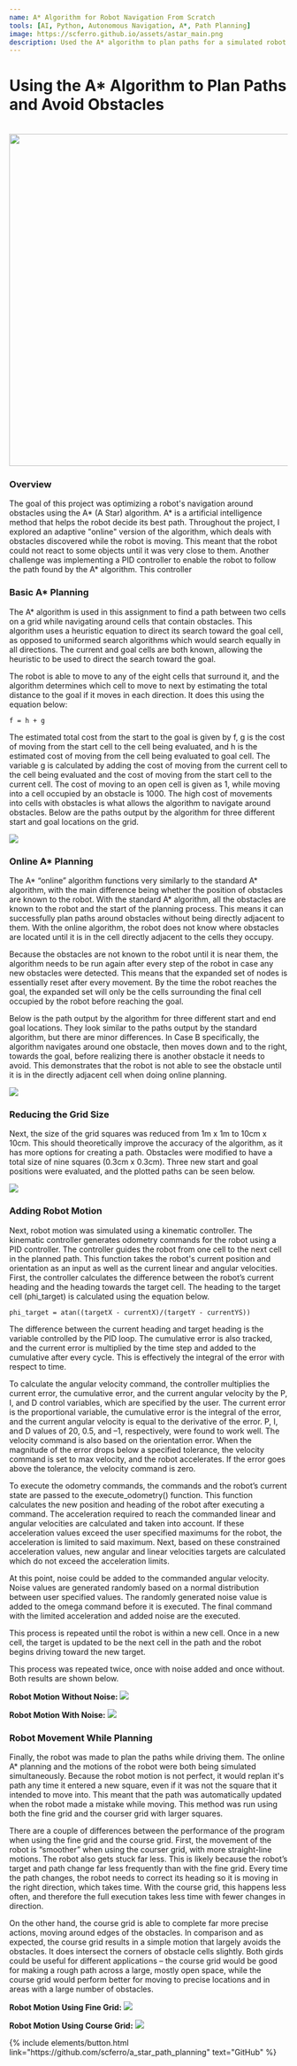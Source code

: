 ```yaml
---
name: A* Algorithm for Robot Navigation From Scratch
tools: [AI, Python, Autonomous Navigation, A*, Path Planning]
image: https://scferro.github.io/assets/astar_main.png
description: Used the A* algorithm to plan paths for a simulated robot.
---
```


# Using the A* Algorithm to Plan Paths and Avoid Obstacles
<br>

<img src="{{ site.url }}{{ site.baseurl }}/assets/astar_stack.png" width="600"/>


### Overview
The goal of this project was optimizing a robot's navigation around obstacles using the A* (A Star) algorithm. A* is a artificial intelligence method that helps the robot decide its best path. Throughout the project, I explored an adaptive "online" version of the algorithm, which deals with obstacles discovered while the robot is moving. This meant that the robot could not react to some objects until it was very close to them. Another challenge was implementing a PID controller to enable the robot to follow the path found by the A* algorithm. This controller 


### Basic A* Planning
The A* algorithm is used in this assignment to find a path between two cells on a grid while navigating around cells that contain obstacles. This algorithm uses a heuristic equation to direct its search toward the goal cell, as opposed to uniformed search algorithms which would search equally in all directions. The current and goal cells are both known, allowing the heuristic to be used to direct the search toward the goal. 

The robot is able to move to any of the eight cells that surround it, and the algorithm determines which cell to move to next by estimating the total distance to the goal if it moves in each direction. It does this using the equation below:

    f = h + g

The estimated total cost from the start to the goal is given by f, g is the cost of moving from the start cell to the cell being evaluated, and h is the estimated cost of moving from the cell being evaluated to goal cell. The variable g is calculated by adding the cost of moving from the current cell to the cell being evaluated and the cost of moving from the start cell to the current cell. The cost of moving to an open cell is given as 1, while moving into a cell occupied by an obstacle is 1000. The high cost of movements into cells with obstacles is what allows the algorithm to navigate around obstacles. Below are the paths output by the algorithm for three different start and goal locations on the grid.

<img src="{{ site.url }}{{ site.baseurl }}/assets/astar1.png" />
<br>


### Online A* Planning
The A* “online” algorithm functions very similarly to the standard A* algorithm, with the main difference being whether the position of obstacles are known to the robot. With the standard A* algorithm, all the obstacles are known to the robot and the start of the planning process. This means it can successfully plan paths around obstacles without being directly adjacent to them. With the online algorithm, the robot does not know where obstacles are located until it is in the cell directly adjacent to the cells they occupy.  

Because the obstacles are not known to the robot until it is near them, the algorithm needs to be run again after every step of the robot in case any new obstacles were detected. This means that the expanded set of nodes is essentially reset after every movement. By the time the robot reaches the goal, the expanded set will only be the cells surrounding the final cell occupied by the robot before reaching the goal. 

Below is the path output by the algorithm for three different start and end goal locations. They look similar to the paths output by the standard algorithm, but there are minor differences. In Case B specifically, the algorithm navigates around one obstacle, then moves down and to the right, towards the goal, before realizing there is another obstacle it needs to avoid. This demonstrates that the robot is not able to see the obstacle until it is in the directly adjacent cell when doing online planning. 

<img src="{{ site.url }}{{ site.baseurl }}/assets/astar2.png" />
<br>


### Reducing the Grid Size
Next, the size of the grid squares was reduced from 1m x 1m to 10cm x 10cm. This should theoretically improve the accuracy of the algorithm, as it has more options for creating a path. Obstacles were modified to have a total size of nine squares (0.3cm x 0.3cm). Three new start and goal positions were evaluated, and the plotted paths can be seen below. 

<img src="{{ site.url }}{{ site.baseurl }}/assets/astar3.png" />
<br>


### Adding Robot Motion
Next, robot motion was simulated using a kinematic controller. The kinematic controller generates odometry commands for the robot using a PID controller. The controller guides the robot from one cell to the next cell in the planned path. This function takes the robot's current position and orientation as an input as well as the current linear and angular velocities. First, the controller calculates the difference between the robot’s current heading and the heading towards the target cell. The heading to the target cell (phi_target) is calculated using the equation below. 

    phi_target = atan((targetX - currentX)/(targetY - currentYS))

The difference between the current heading and target heading is the variable controlled by the PID loop. The cumulative error is also tracked, and the current error is multiplied by the time step and added to the cumulative after every cycle. This is effectively the integral of the error with respect to time. 

To calculate the angular velocity command, the controller multiplies the current error, the cumulative error, and the current angular velocity by the P, I, and D control variables, which are specified by the user. The current error is the proportional variable, the cumulative error is the integral of the error, and the current angular velocity is equal to the derivative of the error. P, I, and D values of 20, 0.5, and –1, respectively, were found to work well. The velocity command is also based on the orientation error. When the magnitude of the error drops below a specified tolerance, the velocity command is set to max velocity, and the robot accelerates. If the error goes above the tolerance, the velocity command is zero.  

To execute the odometry commands, the commands and the robot’s current state are passed to the execute_odometry() function. This function calculates the new position and heading of the robot after executing a command. The acceleration required to reach the commanded linear and angular velocities are calculated and taken into account. If these acceleration values exceed the user specified maximums for the robot, the acceleration is limited to said maximum. Next, based on these constrained acceleration values, new angular and linear velocities targets are calculated which do not exceed the acceleration limits.  

At this point, noise could be added to the commanded angular velocity. Noise values are generated randomly based on a normal distribution between user specified values. The randomly generated noise value is added to the omega command before it is executed. The final command with the limited acceleration and added noise are the executed.  

This process is repeated until the robot is within a new cell. Once in a new cell, the target is updated to be the next cell in the path and the robot begins driving toward the new target. 

This process was repeated twice, once with noise added and once without. Both results are shown below.

**Robot Motion Without Noise:**
<img src="{{ site.url }}{{ site.baseurl }}/assets/astar4.png" />

**Robot Motion With Noise:**
<img src="{{ site.url }}{{ site.baseurl }}/assets/astar5.png" />
<br>


### Robot Movement While Planning
Finally, the robot was made to plan the paths while driving them. The online A* planning and the motions of the robot were both being simulated simultaneously. Because the robot motion is not perfect, it would replan it's path any time it entered a new square, even if it was not the square that it intended to move into. This meant that the path was automatically updated when the robot made a mistake while moving. This method was run using both the fine grid and the courser grid with larger squares. 

There are a couple of differences between the performance of the program when using the fine grid and the course grid. First, the movement of the robot is “smoother” when using the courser grid, with more straight-line motions. The robot also gets stuck far less. This is likely because the robot’s target and path change far less frequently than with the fine grid. Every time the path changes, the robot needs to correct its heading so it is moving in the right direction, which takes time. With the course grid, this happens less often, and therefore the full execution takes less time with fewer changes in direction.  

On the other hand, the course grid is able to complete far more precise actions, moving around edges of the obstacles. In comparison and as expected, the course grid results in a simple motion that largely avoids the obstacles. It does intersect the corners of obstacle cells slightly. Both girds could be useful for different applications – the course grid would be good for making a rough path across a large, mostly open space, while the course grid would perform better for moving to precise locations and in areas with a large number of obstacles.  

**Robot Motion Using Fine Grid:**
<img src="{{ site.url }}{{ site.baseurl }}/assets/astar6.png" />

**Robot Motion Using Course Grid:**
<img src="{{ site.url }}{{ site.baseurl }}/assets/astar7.png" />
<br>

<p class="text-center">
{% include elements/button.html link="https://github.com/scferro/a_star_path_planning" text="GitHub" %}
</p>